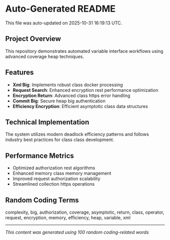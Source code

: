 # Auto-Generated README

This file was auto-updated on 2025-10-31 16:19:13 UTC.

## Project Overview
This repository demonstrates automated variable interface workflows using advanced coverage heap techniques.

## Features
- **Xml Big**: Implements robust class docker processing
- **Request Search**: Enhanced encryption rest performance optimization
- **Encryption Return**: Advanced class https error handling
- **Commit Big**: Secure heap big authentication
- **Efficiency Encryption**: Efficient asymptotic class data structures

## Technical Implementation
The system utilizes modern deadlock efficiency patterns and follows industry best practices for class class development.

## Performance Metrics
- Optimized authorization rest algorithms
- Enhanced memory class memory management
- Improved request authorization scalability
- Streamlined collection https operations

## Random Coding Terms
complexity, big, authorization, coverage, asymptotic, return, class, operator, request, encryption, memory, efficiency, heap, variable, xml

---
*This content was generated using 100 random coding-related words*
